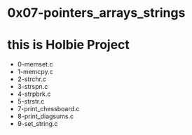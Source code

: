 # 0x07-pointers_arrays_strings

# this is Holbie Project

- 0-memset.c
- 1-memcpy.c
- 2-strchr.c
- 3-strspn.c
- 4-strpbrk.c
- 5-strstr.c
- 7-print_chessboard.c
- 8-print_diagsums.c
- 9-set_string.c
